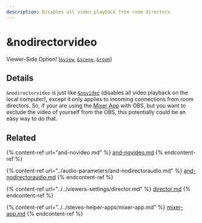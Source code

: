 ```yaml
---
description: Disables all video playback from room directors
---
```


# \&nodirectorvideo

Viewer-Side Option! ([`&view`](../view-parameters/view.md), [`&scene`](../view-parameters/scene.md), [`&room`](../../general-settings/room.md))

## Details

`&nodirectorvideo` is just like [`&novideo`](and-novideo.md) (disables all video playback on the local computer), except it only applies to incoming connections from room directors. So, if your are using the [Mixer App](../../steves-helper-apps/mixer-app.md) with OBS, but you want to exclude the video of yourself from the OBS, this potentially could be an easy way to do that.

## Related

{% content-ref url="and-novideo.md" %}
[and-novideo.md](and-novideo.md)
{% endcontent-ref %}

{% content-ref url="../audio-parameters/and-nodirectoraudio.md" %}
[and-nodirectoraudio.md](../audio-parameters/and-nodirectoraudio.md)
{% endcontent-ref %}

{% content-ref url="../../viewers-settings/director.md" %}
[director.md](../../viewers-settings/director.md)
{% endcontent-ref %}

{% content-ref url="../../steves-helper-apps/mixer-app.md" %}
[mixer-app.md](../../steves-helper-apps/mixer-app.md)
{% endcontent-ref %}
